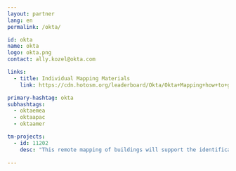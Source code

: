 ```yaml
---
layout: partner
lang: en
permalink: /okta/

id: okta
name: okta
logo: okta.png
contact: ally.kozel@okta.com

links:
  - title: Individual Mapping Materials
    link: https://cdn.hotosm.org/leaderboard/Okta/Okta+Mapping+how+to+guide.pdf

primary-hashtag: okta
subhashtags:
  - oktaemea
  - oktaapac
  - oktaamer

tm-projects:
  - id: 11202
    desc: "This remote mapping of buildings will support the identification and characterization of settlements, as well as the implementation of planned activities and largely the generation of data for humanitarian activities"
    
---
```

